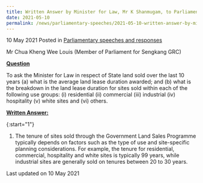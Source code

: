 ```yaml
---
title: Written Answer by Minister for Law, Mr K Shanmugam, to Parliamentary Question on State Land
date: 2021-05-10
permalink: /news/parliamentary-speeches/2021-05-10-written-answer-by-minister-for-law-mr-k-shanmugam-to-pq-state-land/
---
```


10 May 2021 Posted in [Parliamentary speeches and responses](/news/parliamentary-speeches)

Mr Chua Kheng Wee Louis (Member of Parliament for Sengkang GRC)
  
**<b><u>Question</u></b>**  

To ask the Minister for Law in respect of State land sold over the last 10 years (a) what is the average land lease duration awarded; and (b) what is the breakdown in the land lease duration for sites sold within each of the following use groups: (i) residential (ii) commercial (iii) industrial (iv) hospitality (v) white sites and (vi) others.

**<b><u>Written Answer:</u></b>**  

{:start="1"}
1.	The tenure of sites sold through the Government Land Sales Programme typically depends on factors such as the type of use and site-specific planning considerations. For example, the tenure for residential, commercial, hospitality and white sites is typically 99 years, while industrial sites are generally sold on tenures between 20 to 30 years.


<p class="right-side-updated">Last updated on 10 May 2021</p>
